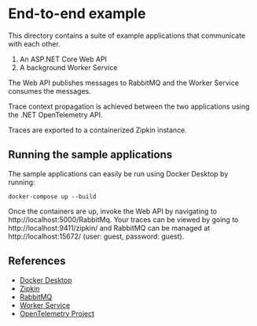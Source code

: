 # End-to-end example

This directory contains a suite of example applications that communicate with each other.

1. An ASP.NET Core Web API
2. A background Worker Service

The Web API publishes messages to RabbitMQ and the Worker Service consumes the messages.

Trace context propagation is achieved between the two applications using the .NET OpenTelemetry API.

Traces are exported to a containerized Zipkin instance.

## Running the sample applications

The sample applications can easily be run using Docker Desktop by running:

```shell
docker-compose up --build
```

Once the containers are up, invoke the Web API by navigating to http://localhost:5000/RabbitMq.
Your traces can be viewed by going to http://localhost:9411/zipkin/ and RabbitMQ can be managed at http://localhost:15672/ (user: guest, password: guest). 

## References

* [Docker Desktop](https://www.docker.com/products/docker-desktop)
* [Zipkin](https://zipkin.io)
* [RabbitMQ](https://www.rabbitmq.com/)
* [Worker Service](https://docs.microsoft.com/en-us/azure/azure-monitor/app/worker-service)
* [OpenTelemetry Project](https://opentelemetry.io/)

